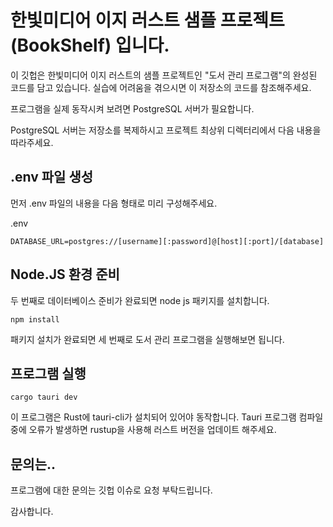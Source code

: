 # 한빛미디어 이지 러스트 샘플 프로젝트 (BookShelf) 입니다.

이 깃헙은 한빛미디어 이지 러스트의  샘플 프로젝트인 "도서 관리 프로그램"의 완성된 코드를 담고 있습니다. 실습에 어려움을 겪으시면 이 저장소의 코드를 참조해주세요.

프로그램을 실제 동작시켜 보려면 PostgreSQL 서버가 필요합니다.

PostgreSQL 서버는 저장소를 복제하시고 프로젝트 최상위 디렉터리에서 다음  내용을 따라주세요.

## .env 파일 생성

먼저  .env 파일의 내용을 다음 형태로 미리 구성해주세요.

.env
```
DATABASE_URL=postgres://[username][:password]@[host][:port]/[database]
```

## Node.JS 환경 준비

두 번째로 데이터베이스 준비가 완료되면 node js 패키지를 설치합니다.

```
npm install
```

패키지 설치가 완료되면 세 번째로 도서 관리 프로그램을 실행해보면 됩니다.

## 프로그램 실행

```
cargo tauri dev
```

이 프로그램은 Rust에 tauri-cli가 설치되어 있어야 동작합니다. Tauri 프로그램 컴파일 중에 오류가 발생하면 rustup을 사용해 러스트 버전을 업데이트 해주세요.

## 문의는..

프로그램에 대한 문의는 깃헙 이슈로 요청 부탁드립니다.

감사합니다.
